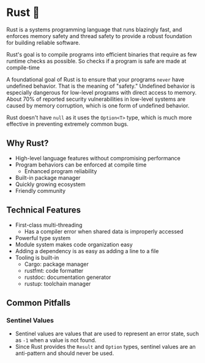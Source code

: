 # Rust 🦀

Rust is a systems programming language that runs blazingly fast, and enforces memory safety and thread safety to provide a robust foundation for building reliable software.

Rust's goal is to compile programs into efficient binaries that require as few runtime checks as possible. So checks if a program is safe are made at compile-time

A foundational goal of Rust is to ensure that your programs `never` have undefined behavior. That is the meaning of "safety." Undefined behavior is especially dangerous for low-level programs with direct access to memory. About 70% of reported security vulnerabilities in low-level systems are caused by memory corruption, which is one form of undefined behavior.

Rust doesn't have `null` as it uses the `Option<T>` type, which is much more effective in preventing extremely common bugs.

## Why Rust?

- High-level language features without compromising performance
- Program behaviors can be enforced at compile time
  - Enhanced program reliability
- Built-in package manager
- Quickly growing ecosystem
- Friendly community

## Technical Features

- First-class multi-threading
  - Has a compiler error when shared data is improperly accessed
- Powerful type system
- Module system makes code organization easy
- Adding a dependency is as easy as adding a line to a file
- Tooling is built-in
  - Cargo: package manager
  - rustfmt: code formatter
  - rustdoc: documentation generator
  - rustup: toolchain manager

## Common Pitfalls

### Sentinel Values

- Sentinel values are values that are used to represent an error state, such as `-1` when a value is not found.
- Since Rust provides the `Result` and `Option` types, sentinel values are an anti-pattern and should never be used.
